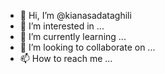 - 👋 Hi, I’m @kianasadataghili
- 👀 I’m interested in ...
- 🌱 I’m currently learning ...
- 💞️ I’m looking to collaborate on ...
- 📫 How to reach me ...

<!---
kianasadataghili/kianasadataghili is a ✨ special ✨ repository because its `README.md` (this file) appears on your GitHub profile.
You can click the Preview link to take a look at your changes.
--->
